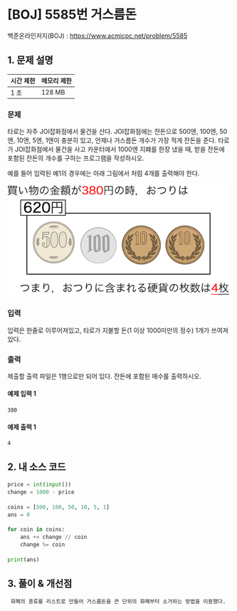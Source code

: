 # [BOJ] 5585번 거스름돈

백준온라인저지(BOJ) :  https://www.acmicpc.net/problem/5585



## 1. 문제 설명

| 시간 제한 | 메모리 제한 | 
| :-------- | :---------- |
| 1 초      | 128 MB      | 

### 문제

타로는 자주 JOI잡화점에서 물건을 산다. JOI잡화점에는 잔돈으로 500엔, 100엔, 50엔, 10엔, 5엔, 1엔이 충분히 있고, 언제나 거스름돈 개수가 가장 적게 잔돈을 준다. 타로가 JOI잡화점에서 물건을 사고 카운터에서 1000엔 지폐를 한장 냈을 때, 받을 잔돈에 포함된 잔돈의 개수를 구하는 프로그램을 작성하시오.

예를 들어 입력된 예1의 경우에는 아래 그림에서 처럼 4개를 출력해야 한다.

![img](images/5585_img.png)


### 입력

입력은 한줄로 이루어져있고, 타로가 지불할 돈(1 이상 1000미만의 정수) 1개가 쓰여져있다.

### 출력

제출할 출력 파일은 1행으로만 되어 있다. 잔돈에 포함된 매수를 출력하시오.


#### 예제 입력 1

```
380
```

#### 예제 출력 1

```
4
```



## 2. 내 소스 코드

```python
price = int(input())
change = 1000 - price

coins = [500, 100, 50, 10, 5, 1]
ans = 0

for coin in coins:
    ans += change // coin
    change %= coin

print(ans)
```



## 3. 풀이 & 개선점
```python
 화폐의 종류를 리스트로 만들어 거스름돈을 큰 단위의 화폐부터 소거하는 방법을 이용했다.
```